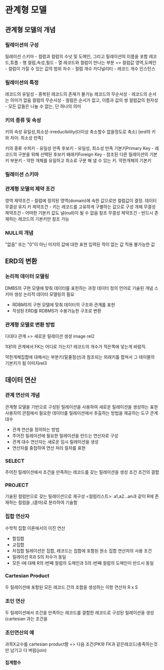 # 관계형 모델

## 관계형 모델의 개념

### 릴레이션의 구성

릴레이션
스키마 - 컬럼과 컬럼의 수넛 및 도메인, 그리고 릴레이션의 이름을 포함
레코드,튜플 - 행
컬럼,속성,필드 - 열
레코드와 컬럼이 만나는 부분 => 컬럼값
영역,도메인 - 컬럼이 가질 수 있는 값의 범위
차수 - 컬럼 개수
카디널리티 - 레코드 개수
인스턴스

### 릴레이션의 특정

레코드의 유일성 - 중복된 레코드의 존재가 불가능
레코드의 무순서성 - 레코드의 순서는 의미가 없음
컬럼의 무순서성 - 컬럼은 순서가 없고, 이름과 값의 쌍
컬럼값의 원자성 - 모든 값들은 나눌 수 없는, 단 하나의 의미

### 키의 종류 및 속성

키의 속성
유일성,최소성-irreducibility(더이상 축소할수 없을정도로 축소) [erd의 키와 차이: 최소성 만족]

키의 종류
수퍼키 - 유일성 만족
후보키 - 유일성, 최소성 만족
기본키Primary Key - 레코드의 구분을 위해 선택된 후보키
왜래키Foreign Key - 참조된 다른 릴레이션의 기본키
부분키 - 약한 개체를 유일하고 최소로 구분 해 낼 수 있는 키. 약한개체의 기본키

### 릴레이션 스키마

### 관계형 모델의 제약 조건

영역 제약조건 - 컬럼에 정의된 영역(domain)에 속한 값으로만 컬럼값이 결정. 데이터 무결성 유지
키 제약조건 - 키는 레코드를 고유하게 구별하는 값으로 구성
개체 무결성 제약조건 - 어떠한 기본키 값도 널(null)이 될 수 없음
참조 무결성 제약조건 - 반드시 존재하는 레코드의 기본키만 참조 가능

### NULL의 개념

"없음" 또는 "0"이 아닌 미지의 값에 대한 표현
입력된 적이 없는 값
적용 불가능한 값

## ERD의 변환

### 논리적 데이터 모델링

DMBS의 구현 모델에 맞춰 데이터를 표헌하는 과정
데이터 정의 언어로 기술된 개념 스키마 생성
논리적 데이터 모델링의 필요

- RDBMS의 구현 모델에 맞춰 데이터의 구조와 관계를 표현
- 작성된 ERD를 RDBMS가 수용가능한 구조로 변환

### 관계형 모델로 변환 방법

다대다 관계 => 새로운 릴레이션 생셩
image rel2

1대1의 관계에서 FK는 어디로 가는지?
레코드의 개수가 적은쪽에 넣는게 바람직.

약한개체집합에 대해서는 부분키(밑줄점선)과 참조되는 외래키를 합쳐서 그 테이블의 기본키가 됨
이미지rel3

## 데이터 연산

### 관계 연산의 개념

관계형 모델을 기반으로 구성된 릴레이션을 사용하여 새로운 릴레이션을 생성하는 표현
사용자의 관점에서 필요한 데이터를 릴레이션에서 추출하는 방법을 제공하는 도구
관계 대수

- 관계 연산을 정의하는 방법
- 주어진 릴레이션에 필요한 릴레이션을 만드는 연산자로 구성
- 관계 대수 연산자는 새로운 임시 릴레이션을 생성
- 연산자를 중첩하여 연산 처리 절차를 표현

### SELECT

주어진 릴레이션에서 조건을 만족하는 레코드를 갖는 릴레이션을 생성
조건
조건의 결합

### PROJECT

기술된 컬럼만으로 갖는 릴레이션으로 재구성
<컬럼리스트>: a1,a2...an과 같이 R에 존재하는 컬럼을 ,(콤마)로 분리하여 기술함

### 집합 연산자

수학적 집합 이론에서의 이진 연산

- 합집합
- 교집합
- 차집합
  릴레이션은 집합, 레코드는 집합에 포함된 원소
  집합 연산자의 사용 조건
- 릴레이션 R과 S의 차수가 동일
- 모든 i에 대해 R의 i번째 컬럼의 도메인과 S의 i번째 컬럼의 도메인이 반드시 동일

### Cartesian Product

두 릴레이션에 포함된 모든 레코드 간의 조합을 생성하는 이항 연산자
R x S

### 조인 연산

두 릴레이션에서 조건을 만족하는 레코드를 결합한 레코드로 구성된 릴레이션을 생성 (cartesian 과는 조건을

### 조인연산의 예

과목X교수를 cartesian product함
=> 다음 조건(PK와 FK과 같은레코드)충족하는것만 남기고 다 버림(join)

#### 집계함수
